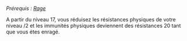 *Prérequis : [Rage](../../1.%20Talent%20de%20base/Rage.md)*

A partir du niveau 17, vous réduisez les résistances physiques de votre niveau /2 et les immunités physiques deviennent des résistances 20 tant que vous étes enragé.